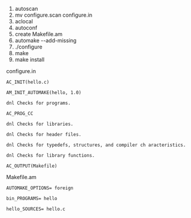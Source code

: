 
1. autoscan
2. mv configure.scan configure.in
3. aclocal
4. autoconf
5. create Makefile.am
6. automake --add-missing
7. ./configure
8. make
9. make install



configure.in
```
AC_INIT(hello.c)

AM_INIT_AUTOMAKE(hello, 1.0)

dnl Checks for programs.

AC_PROG_CC

dnl Checks for libraries.

dnl Checks for header files.

dnl Checks for typedefs, structures, and compiler ch aracteristics.

dnl Checks for library functions.

AC_OUTPUT(Makefile)

```



Makefile.am
```
AUTOMAKE_OPTIONS= foreign

bin_PROGRAMS= hello

hello_SOURCES= hello.c
```
